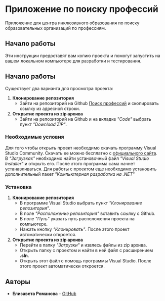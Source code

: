 # Приложение по поиску профессий
Приложение для центра инклюзивного образования по поиску образовательных организаций по профессиям.

## Начало работы

Эти инструкции предоставят вам копию проекта и помогут запустить на вашем локальном компьютере для разработки и тестирования.

## Начало работы
Существует два варианта для просмотра проекта:<br/>
1. **Клонирование репозитория**
    + Зайти на репозиторий на Github [Поиск профессий](https://github.com/lisaromanova/SearchForProfessions) и скопировать ссылку из адресной строки.
2. **Открытие проекта из zip архива**
    + Зайти на репозиторий на Github и на вкладке *"Code"* выбрать пункт *"Download ZIP"*.

### Необходимые условия

Для того чтобы открыть проект необходимо скачать программу Visual Studio Community. Скачать ее можно бесплатно с [официального сайта](https://visualstudio.microsoft.com/ru/). В *"Загрузках"* необходимо найти установочный файл *"Visual Studio Installer"* и открыть его. После этого программа сама начнет устанавливаться. Для работы с проектом еще необходимо установить дополнительный пакет *"Компьютерная разработка на .NET"*

### Установка

1. **Клонирование репозитория**
    + В программе Visual Studio выбрать пункт *"Клонирование репозитория"*.
    + В поле *"Расположение репозитория"* вставить ссылку с Github.
    + В поле *"Путь"* указать путь расположения проекта на компьютере.
    + Нажать кнопку *"Клонировать"*. После этого проект автоматически откроется.
2. **Открытие проекта из zip архива**
    + Перейти в папку *"Загрузки"* и извлесь файлы из zip архива.
    + Открыть папку с проектом и найти в ней файл с расширением **.sln**.
    + Открыть этот файл с помощь программы Visual Studio. После этого проект автоматически откроется.

## Авторы

* **Елизавета Романова** - [GitHub](https://github.com/lisaromanova)
